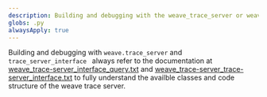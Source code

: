 ```yaml
---
description: Building and debugging with the weave_trace_server or weave_trace_server_interface
globs: .py
alwaysApply: true
---
```

Building and debugging with  `weave.trace_server` and  `trace_server_interface ` always refer to the documentation at [weave_trace-server_interface_query.txt](mdc:weave_trace-server_interface_query.txt) and [weave_trace-server_trace-server_interface.txt](mdc:weave_trace-server_trace-server_interface.txt) to fully understand the availble classes and code structure of the weave trace server.
